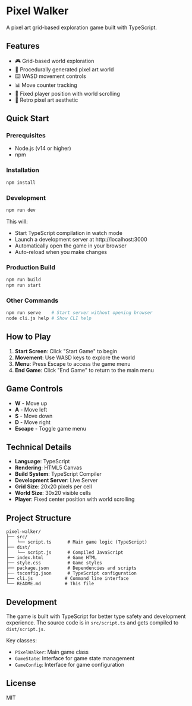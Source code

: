 # Pixel Walker

A pixel art grid-based exploration game built with TypeScript.

## Features

- 🎮 Grid-based world exploration
- 🎨 Procedurally generated pixel art world
- ⌨️ WASD movement controls
- 📊 Move counter tracking
- 🎯 Fixed player position with world scrolling
- 🎪 Retro pixel art aesthetic

## Quick Start

### Prerequisites
- Node.js (v14 or higher)
- npm

### Installation
```bash
npm install
```

### Development
```bash
npm run dev
```
This will:
- Start TypeScript compilation in watch mode
- Launch a development server at http://localhost:3000
- Automatically open the game in your browser
- Auto-reload when you make changes

### Production Build
```bash
npm run build
npm run start
```

### Other Commands
```bash
npm run serve    # Start server without opening browser
node cli.js help # Show CLI help
```

## How to Play

1. **Start Screen**: Click "Start Game" to begin
2. **Movement**: Use WASD keys to explore the world
3. **Menu**: Press Escape to access the game menu
4. **End Game**: Click "End Game" to return to the main menu

## Game Controls

- **W** - Move up
- **A** - Move left  
- **S** - Move down
- **D** - Move right
- **Escape** - Toggle game menu

## Technical Details

- **Language**: TypeScript
- **Rendering**: HTML5 Canvas
- **Build System**: TypeScript Compiler
- **Development Server**: Live Server
- **Grid Size**: 20x20 pixels per cell
- **World Size**: 30x20 visible cells
- **Player**: Fixed center position with world scrolling

## Project Structure

```
pixel-walker/
├── src/
│   └── script.ts      # Main game logic (TypeScript)
├── dist/
│   └── script.js      # Compiled JavaScript
├── index.html         # Game HTML
├── style.css          # Game styles
├── package.json       # Dependencies and scripts
├── tsconfig.json      # TypeScript configuration
├── cli.js            # Command line interface
└── README.md         # This file
```

## Development

The game is built with TypeScript for better type safety and development experience. The source code is in `src/script.ts` and gets compiled to `dist/script.js`.

Key classes:
- `PixelWalker`: Main game class
- `GameState`: Interface for game state management
- `GameConfig`: Interface for game configuration

## License

MIT
